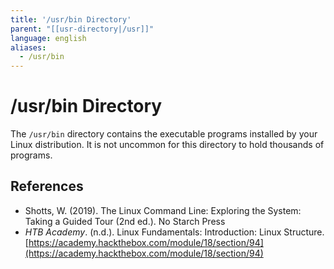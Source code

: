 ```yaml
---
title: '/usr/bin Directory'
parent: "[[usr-directory|/usr]]"
language: english
aliases:
  - /usr/bin
---
```


# /usr/bin Directory

The `/usr/bin` directory contains the executable programs installed by your Linux distribution. It is not uncommon for this directory to hold thousands of programs.

## References

- Shotts, W. (2019). <span class="reference-title">The Linux Command Line: Exploring the System: Taking a Guided Tour (2nd ed.)</span>. No Starch Press
- _HTB Academy_. (n.d.). <span class="reference-title">Linux Fundamentals: Introduction: Linux Structure</span>. [https://academy.hackthebox.com/module/18/section/94](https://academy.hackthebox.com/module/18/section/94)
